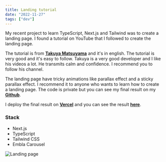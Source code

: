 ```yaml
---
title: Landing tutorial
date: "2022-11-27"
tags: ["dev"]
---
```


My recent project to learn TypeScript, Next.js and Tailwind was to create a landing page. I found a tutorial on YouTube that I followed to create the landing page.

The tutorial is from [**Takuya Matsuyama**](https://www.youtube.com/@devaslife) and it's in english. The tutorial is very good and it's easy to follow. Takuya is a very good developer and I like his videos a lot. He transmits calm and confidence. I recommend you to follow his channel.

The landing page have tricky animations like parallax effect and a sticky parallax effect. I recommend it to anyone who wants to learn how to create a landing page. The code is private but you can see my final result on my [**Github**](https://github.com/jordicapellad3s/landing-page).

I deploy the final result on [**Vercel**](https://vercel.com/) and you can see the result [**here**](https://margelo-landing.vercel.app/).

### Stack

- Next.js
- TypeScript
- Tailwind CSS
- Embla Carousel

![Landing page](/videos/margelo.gif)
